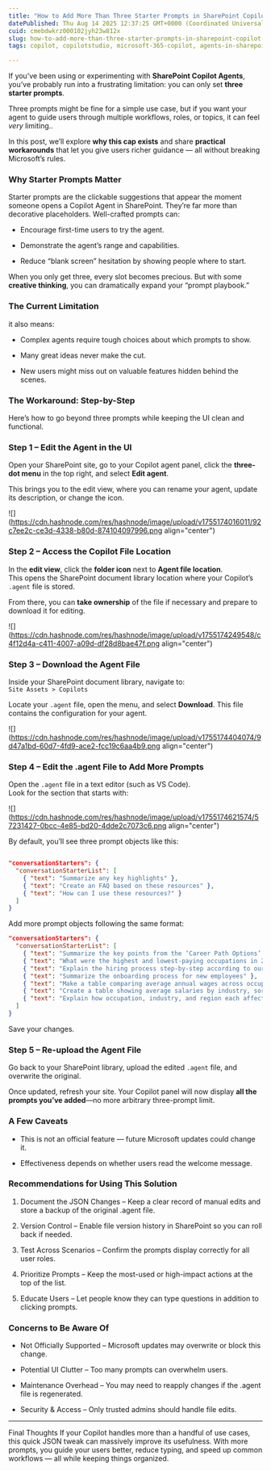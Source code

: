 ```yaml
---
title: "How to Add More Than Three Starter Prompts in SharePoint Copilot - Step-by-Step Guide"
datePublished: Thu Aug 14 2025 12:37:25 GMT+0000 (Coordinated Universal Time)
cuid: cmebdwkrz000102jyh23w812x
slug: how-to-add-more-than-three-starter-prompts-in-sharepoint-copilot-step-by-step-guide
tags: copilot, copilotstudio, microsoft-365-copilot, agents-in-sharepoint, sharepoint-agents

---
```


If you’ve been using or experimenting with **SharePoint Copilot Agents**, you’ve probably run into a frustrating limitation: you can only set **three starter prompts**.

Three prompts might be fine for a simple use case, but if you want your agent to guide users through multiple workflows, roles, or topics, it can feel *very* limiting..

In this post, we’ll explore **why this cap exists** and share **practical workarounds** that let you give users richer guidance — all without breaking Microsoft’s rules.

### **Why Starter Prompts Matter**

Starter prompts are the clickable suggestions that appear the moment someone opens a Copilot Agent in SharePoint. They’re far more than decorative placeholders. Well-crafted prompts can:

* Encourage first-time users to try the agent.
    
* Demonstrate the agent’s range and capabilities.
    
* Reduce “blank screen” hesitation by showing people where to start.
    

When you only get three, every slot becomes precious. But with some **creative thinking**, you can dramatically expand your “prompt playbook.”

### **The Current Limitation**

it also means:

* Complex agents require tough choices about which prompts to show.
    
* Many great ideas never make the cut.
    
* New users might miss out on valuable features hidden behind the scenes.
    

### **The Workaround: Step-by-Step**

Here’s how to go beyond three prompts while keeping the UI clean and functional.

### Step 1 – Edit the Agent in the UI

Open your SharePoint site, go to your Copilot agent panel, click the **three-dot menu** in the top right, and select **Edit agent**.

This brings you to the edit view, where you can rename your agent, update its description, or change the icon.

![](https://cdn.hashnode.com/res/hashnode/image/upload/v1755174016011/92c7ee2c-ce3d-4338-b80d-874104097996.png align="center")

### Step 2 – Access the Copilot File Location

In the **edit view**, click the **folder icon** next to **Agent file location**.  
This opens the SharePoint document library location where your Copilot’s `.agent` file is stored.

From there, you can **take ownership** of the file if necessary and prepare to download it for editing.

![](https://cdn.hashnode.com/res/hashnode/image/upload/v1755174249548/c4f12d4a-c411-4007-a09d-df28d8bae47f.png align="center")

### Step 3 – Download the Agent File

Inside your SharePoint document library, navigate to:  
`Site Assets > Copilots`

Locate your `.agent` file, open the menu, and select **Download**. This file contains the configuration for your agent.

![](https://cdn.hashnode.com/res/hashnode/image/upload/v1755174404074/9d47a1bd-60d7-4fd9-ace2-fcc19c6aa4b9.png align="center")

### Step 4 – Edit the .agent File to Add More Prompts

Open the `.agent` file in a text editor (such as VS Code).  
Look for the section that starts with:

![](https://cdn.hashnode.com/res/hashnode/image/upload/v1755174621574/57231427-0bcc-4e85-bd20-4dde2c7073c6.png align="center")

By default, you’ll see three prompt objects like this:

```json

"conversationStarters": {
  "conversationStarterList": [
    { "text": "Summarize any key highlights" },
    { "text": "Create an FAQ based on these resources" },
    { "text": "How can I use these resources?" }
  ]
}
```

Add more prompt objects following the same format:

```json
"conversationStarters": {
  "conversationStarterList": [
    { "text": "Summarize the key points from the ‘Career Path Options’ document" },
    { "text": "What were the highest and lowest-paying occupations in 2020?" },
    { "text": "Explain the hiring process step-by-step according to our policy" },
    { "text": "Summarize the onboarding process for new employees" },
    { "text": "Make a table comparing average annual wages across occupations, industries, and regions" },
    { "text": "Create a table showing average salaries by industry, sorted from highest to lowest." },
    { "text": "Explain how occupation, industry, and region each affect employee incomes." }
  ]
}
```

Save your changes.

### Step 5 – Re-upload the Agent File

Go back to your SharePoint library, upload the edited `.agent` file, and overwrite the original.

Once updated, refresh your site. Your Copilot panel will now display **all the prompts you’ve added**—no more arbitrary three-prompt limit.

### **A Few Caveats**

* This is not an official feature — future Microsoft updates could change it.
    
* Effectiveness depends on whether users read the welcome message.
    

### Recommendations for Using This Solution

1. Document the JSON Changes – Keep a clear record of manual edits and store a backup of the original .agent file.
    
2. Version Control – Enable file version history in SharePoint so you can roll back if needed.
    
3. Test Across Scenarios – Confirm the prompts display correctly for all user roles.
    
4. Prioritize Prompts – Keep the most-used or high-impact actions at the top of the list.
    
5. Educate Users – Let people know they can type questions in addition to clicking prompts.
    

### Concerns to Be Aware Of

* Not Officially Supported – Microsoft updates may overwrite or block this change.
    
* Potential UI Clutter – Too many prompts can overwhelm users.
    
* Maintenance Overhead – You may need to reapply changes if the .agent file is regenerated.
    
* Security & Access – Only trusted admins should handle file edits.
    

---

Final Thoughts If your Copilot handles more than a handful of use cases, this quick JSON tweak can massively improve its usefulness. With more prompts, you guide your users better, reduce typing, and speed up common workflows — all while keeping things organized.
